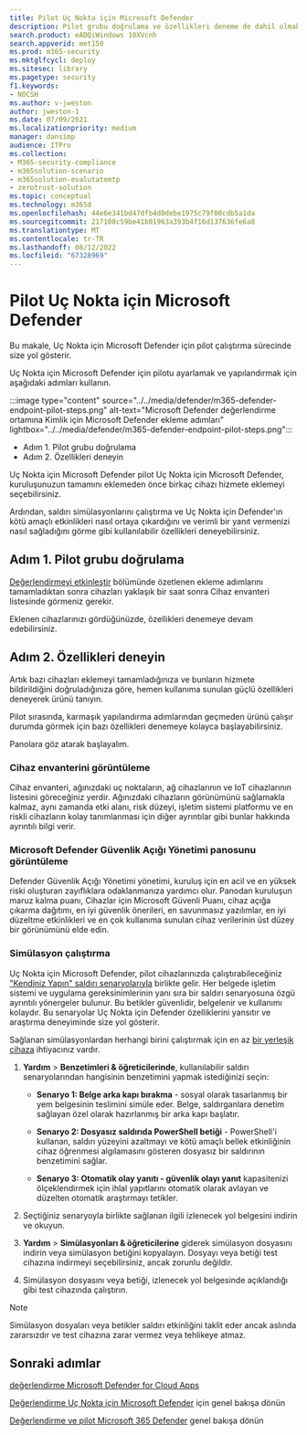 ```yaml
---
title: Pilot Uç Nokta için Microsoft Defender
description: Pilot grubu doğrulama ve özellikleri deneme de dahil olmak üzere Uç Nokta için Microsoft Defender(MDE) için pilot çalıştırmayı öğrenin.
search.product: eADQiWindows 10XVcnh
search.appverid: met150
ms.prod: m365-security
ms.mktglfcycl: deploy
ms.sitesec: library
ms.pagetype: security
f1.keywords:
- NOCSH
ms.author: v-jweston
author: jweston-1
ms.date: 07/09/2021
ms.localizationpriority: medium
manager: dansimp
audience: ITPro
ms.collection:
- M365-security-compliance
- m365solution-scenario
- m365solution-evalutatemtp
- zerotrust-solution
ms.topic: conceptual
ms.technology: m365d
ms.openlocfilehash: 44e6e341bd47dfb4d0debe1975c79f00cdb5a1da
ms.sourcegitcommit: 217108c59be41b01963a393b4f16d137636fe6a8
ms.translationtype: MT
ms.contentlocale: tr-TR
ms.lasthandoff: 08/12/2022
ms.locfileid: "67328969"
---
```

# <a name="pilot-microsoft-defender-for-endpoint"></a>Pilot Uç Nokta için Microsoft Defender

Bu makale, Uç Nokta için Microsoft Defender için pilot çalıştırma sürecinde size yol gösterir. 

Uç Nokta için Microsoft Defender için pilotu ayarlamak ve yapılandırmak için aşağıdaki adımları kullanın. 

:::image type="content" source="../../media/defender/m365-defender-endpoint-pilot-steps.png" alt-text="Microsoft Defender değerlendirme ortamına Kimlik için Microsoft Defender ekleme adımları" lightbox="../../media/defender/m365-defender-endpoint-pilot-steps.png":::

- Adım 1. Pilot grubu doğrulama
- Adım 2. Özellikleri deneyin

Uç Nokta için Microsoft Defender pilot Uç Nokta için Microsoft Defender, kuruluşunuzun tamamını eklemeden önce birkaç cihazı hizmete eklemeyi seçebilirsiniz.  

Ardından, saldırı simülasyonlarını çalıştırma ve Uç Nokta için Defender'ın kötü amaçlı etkinlikleri nasıl ortaya çıkardığını ve verimli bir yanıt vermenizi nasıl sağladığını görme gibi kullanılabilir özellikleri deneyebilirsiniz. 

## <a name="step-1-verify-pilot-group"></a>Adım 1. Pilot grubu doğrulama
[Değerlendirmeyi etkinleştir](eval-defender-endpoint-enable-eval.md) bölümünde özetlenen ekleme adımlarını tamamladıktan sonra cihazları yaklaşık bir saat sonra Cihaz envanteri listesinde görmeniz gerekir. 

Eklenen cihazlarınızı gördüğünüzde, özellikleri denemeye devam edebilirsiniz. 

## <a name="step-2-try-out-capabilities"></a>Adım 2. Özellikleri deneyin
Artık bazı cihazları eklemeyi tamamladığınıza ve bunların hizmete bildirildiğini doğruladığınıza göre, hemen kullanıma sunulan güçlü özellikleri deneyerek ürünü tanıyın.

Pilot sırasında, karmaşık yapılandırma adımlarından geçmeden ürünü çalışır durumda görmek için bazı özellikleri denemeye kolayca başlayabilirsiniz.

Panolara göz atarak başlayalım.

### <a name="view-the-device-inventory"></a>Cihaz envanterini görüntüleme
Cihaz envanteri, ağınızdaki uç noktaların, ağ cihazlarının ve IoT cihazlarının listesini göreceğiniz yerdir. Ağınızdaki cihazların görünümünü sağlamakla kalmaz, aynı zamanda etki alanı, risk düzeyi, işletim sistemi platformu ve en riskli cihazların kolay tanımlanması için diğer ayrıntılar gibi bunlar hakkında ayrıntılı bilgi verir.

### <a name="view-the-microsoft-defender-vulnerability-management-dashboard"></a>Microsoft Defender Güvenlik Açığı Yönetimi panosunu görüntüleme 
Defender Güvenlik Açığı Yönetimi yönetimi, kuruluş için en acil ve en yüksek riski oluşturan zayıflıklara odaklanmanıza yardımcı olur. Panodan kuruluşun maruz kalma puanı, Cihazlar için Microsoft Güvenli Puanı, cihaz açığa çıkarma dağıtımı, en iyi güvenlik önerileri, en savunmasız yazılımlar, en iyi düzeltme etkinlikleri ve en çok kullanıma sunulan cihaz verilerinin üst düzey bir görünümünü elde edin. 

### <a name="run-a-simulation"></a>Simülasyon çalıştırma
Uç Nokta için Microsoft Defender, pilot cihazlarınızda çalıştırabileceğiniz ["Kendiniz Yapın" saldırı senaryolarıyla](https://securitycenter.windows.com/tutorials) birlikte gelir.  Her belgede işletim sistemi ve uygulama gereksinimlerinin yanı sıra bir saldırı senaryosuna özgü ayrıntılı yönergeler bulunur. Bu betikler güvenlidir, belgelenir ve kullanımı kolaydır. Bu senaryolar Uç Nokta için Defender özelliklerini yansıtır ve araştırma deneyiminde size yol gösterir.

Sağlanan simülasyonlardan herhangi birini çalıştırmak için en az [bir yerleşik cihaza](../defender-endpoint/onboard-configure.md) ihtiyacınız vardır.

1. **Yardım** > **Benzetimleri & öğreticilerinde**, kullanılabilir saldırı senaryolarından hangisinin benzetimini yapmak istediğinizi seçin:

   - **Senaryo 1: Belge arka kapı bırakma** - sosyal olarak tasarlanmış bir yem belgesinin teslimini simüle eder. Belge, saldırganlara denetim sağlayan özel olarak hazırlanmış bir arka kapı başlatır.

   - **Senaryo 2: Dosyasız saldırıda PowerShell betiği** - PowerShell'i kullanan, saldırı yüzeyini azaltmayı ve kötü amaçlı bellek etkinliğinin cihaz öğrenmesi algılamasını gösteren dosyasız bir saldırının benzetimini sağlar.

   - **Senaryo 3: Otomatik olay yanıtı - güvenlik olayı yanıt** kapasitenizi ölçeklendirmek için ihlal yapıtlarını otomatik olarak avlayan ve düzelten otomatik araştırmayı tetikler.

2. Seçtiğiniz senaryoyla birlikte sağlanan ilgili izlenecek yol belgesini indirin ve okuyun.

3. **Yardım** > **Simülasyonları & öğreticilerine** giderek simülasyon dosyasını indirin veya simülasyon betiğini kopyalayın. Dosyayı veya betiği test cihazına indirmeyi seçebilirsiniz, ancak zorunlu değildir.

4. Simülasyon dosyasını veya betiği, izlenecek yol belgesinde açıklandığı gibi test cihazında çalıştırın.

> [!NOTE]
> Simülasyon dosyaları veya betikler saldırı etkinliğini taklit eder ancak aslında zararsızdır ve test cihazına zarar vermez veya tehlikeye atmaz.

## <a name="next-steps"></a>Sonraki adımlar
[değerlendirme Microsoft Defender for Cloud Apps](eval-defender-mcas-overview.md)

[Değerlendirme Uç Nokta için Microsoft Defender](eval-defender-endpoint-overview.md) için genel bakışa dönün

[Değerlendirme ve pilot Microsoft 365 Defender](eval-overview.md) genel bakışa dönün
